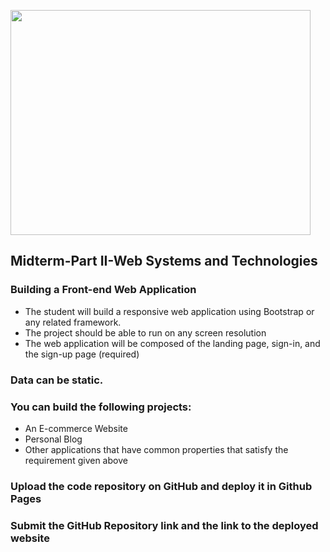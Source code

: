 <img src="https://media3.giphy.com/media/YYQ6sw8jt2HRxX4uVi/giphy.gif?cid=6c09b952f9unv3awtyhqs224jhggdnltto6za4vxnqv1chq5&ep=v1_internal_gif_by_id&rid=giphy.gif&ct=s" width="480" height="360" style="" frameBorder="0" class="giphy-embed" allowFullScreen></img>


## Midterm-Part II-Web Systems and Technologies

### Building a Front-end Web Application
- The student will build a responsive web application using Bootstrap or any related framework.
- The project should be able to run on any screen resolution
- The web application will be composed of the landing page, sign-in, and the sign-up page (required)
### Data can be static.
### You can build the following projects:
- An E-commerce Website
- Personal Blog
- Other applications that have common properties that satisfy the requirement given above

### Upload the code repository on GitHub and deploy it in Github Pages

### Submit the GitHub Repository link and the link to the deployed website
